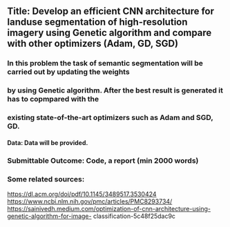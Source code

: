 ## Title: Develop an efficient CNN architecture for landuse segmentation of high-resolution imagery using Genetic algorithm and compare with other optimizers (Adam, GD, SGD)

### In this problem the task of semantic segmentation will be carried out by updating the weights
### by using Genetic algorithm. After the best result is generated it has to copmpared with the
### existing state-of-the-art optimizers such as Adam and SGD, GD.
#### Data: Data will be provided.
### Submittable Outcome: Code, a report (min 2000 words)
### Some related sources:

https://dl.acm.org/doi/pdf/10.1145/3489517.3530424
https://www.ncbi.nlm.nih.gov/pmc/articles/PMC8293734/
https://sainivedh.medium.com/optimization-of-cnn-architecture-using-genetic-algorithm-for-image-
classification-5c48f25dac9c
